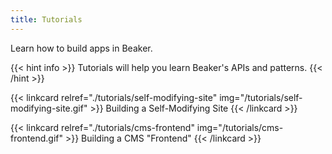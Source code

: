 ```yaml
---
title: Tutorials
---
```


Learn how to build apps in Beaker.

{{< hint info >}}
Tutorials will help you learn Beaker's APIs and patterns.
{{< /hint >}}

{{< linkcard relref="./tutorials/self-modifying-site" img="/tutorials/self-modifying-site.gif" >}}
  Building a Self-Modifying Site
{{< /linkcard >}}

{{< linkcard relref="./tutorials/cms-frontend" img="/tutorials/cms-frontend.gif" >}}
  Building a CMS "Frontend"
{{< /linkcard >}}